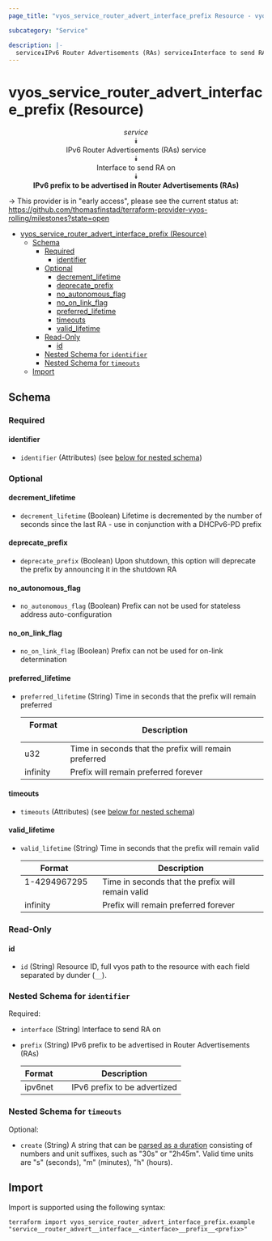 ```yaml
---
page_title: "vyos_service_router_advert_interface_prefix Resource - vyos"

subcategory: "Service"

description: |-
  service⯯IPv6 Router Advertisements (RAs) service⯯Interface to send RA on⯯IPv6 prefix to be advertised in Router Advertisements (RAs)
---
```


# vyos_service_router_advert_interface_prefix (Resource)
<center>

*service*  
⯯  
IPv6 Router Advertisements (RAs) service  
⯯  
Interface to send RA on  
⯯  
**IPv6 prefix to be advertised in Router Advertisements (RAs)**


</center>

-> This provider is in "early access", please see the current status at: https://github.com/thomasfinstad/terraform-provider-vyos-rolling/milestones?state=open

<!--TOC-->

- [vyos_service_router_advert_interface_prefix (Resource)](#vyos_service_router_advert_interface_prefix-resource)
  - [Schema](#schema)
    - [Required](#required)
      - [identifier](#identifier)
    - [Optional](#optional)
      - [decrement_lifetime](#decrement_lifetime)
      - [deprecate_prefix](#deprecate_prefix)
      - [no_autonomous_flag](#no_autonomous_flag)
      - [no_on_link_flag](#no_on_link_flag)
      - [preferred_lifetime](#preferred_lifetime)
      - [timeouts](#timeouts)
      - [valid_lifetime](#valid_lifetime)
    - [Read-Only](#read-only)
      - [id](#id)
    - [Nested Schema for `identifier`](#nested-schema-for-identifier)
    - [Nested Schema for `timeouts`](#nested-schema-for-timeouts)
  - [Import](#import)

<!--TOC-->

<!-- schema generated by tfplugindocs -->
## Schema

### Required

#### identifier
- `identifier` (Attributes) (see [below for nested schema](#nestedatt--identifier))

### Optional

#### decrement_lifetime
- `decrement_lifetime` (Boolean) Lifetime is decremented by the number of seconds since the last RA - use in conjunction with a DHCPv6-PD prefix
#### deprecate_prefix
- `deprecate_prefix` (Boolean) Upon shutdown, this option will deprecate the prefix by announcing it in the shutdown RA
#### no_autonomous_flag
- `no_autonomous_flag` (Boolean) Prefix can not be used for stateless address auto-configuration
#### no_on_link_flag
- `no_on_link_flag` (Boolean) Prefix can not be used for on-link determination
#### preferred_lifetime
- `preferred_lifetime` (String) Time in seconds that the prefix will remain preferred

    |  Format    &emsp;|  Description                                            |
    |------------|---------------------------------------------------------|
    |  u32       &emsp;|  Time in seconds that the prefix will remain preferred  |
    |  infinity  &emsp;|  Prefix will remain preferred forever                   |
#### timeouts
- `timeouts` (Attributes) (see [below for nested schema](#nestedatt--timeouts))
#### valid_lifetime
- `valid_lifetime` (String) Time in seconds that the prefix will remain valid

    |  Format        &emsp;|  Description                                        |
    |----------------|-----------------------------------------------------|
    |  1-4294967295  &emsp;|  Time in seconds that the prefix will remain valid  |
    |  infinity      &emsp;|  Prefix will remain preferred forever               |

### Read-Only

#### id
- `id` (String) Resource ID, full vyos path to the resource with each field separated by dunder (`__`).

<a id="nestedatt--identifier"></a>
### Nested Schema for `identifier`

Required:

- `interface` (String) Interface to send RA on
- `prefix` (String) IPv6 prefix to be advertised in Router Advertisements (RAs)

    |  Format   &emsp;|  Description                   |
    |-----------|--------------------------------|
    |  ipv6net  &emsp;|  IPv6 prefix to be advertized  |


<a id="nestedatt--timeouts"></a>
### Nested Schema for `timeouts`

Optional:

- `create` (String) A string that can be [parsed as a duration](https://pkg.go.dev/time#ParseDuration) consisting of numbers and unit suffixes, such as &#34;30s&#34; or &#34;2h45m&#34;. Valid time units are &#34;s&#34; (seconds), &#34;m&#34; (minutes), &#34;h&#34; (hours).

## Import

Import is supported using the following syntax:

```shell
terraform import vyos_service_router_advert_interface_prefix.example "service__router_advert__interface__<interface>__prefix__<prefix>"
```
